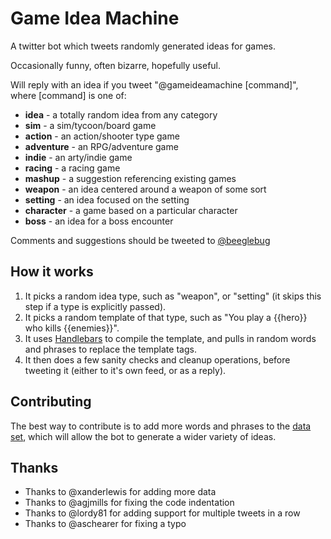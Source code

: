 # Game Idea Machine
A twitter bot which tweets randomly generated ideas for games.

Occasionally funny, often bizarre, hopefully useful.

Will reply with an idea if you tweet "@gameideamachine [command]", where [command] is one of:

* __idea__ - a totally random idea from any category
* __sim__ - a sim/tycoon/board game
* __action__ - an action/shooter type game
* __adventure__ - an RPG/adventure game
* __indie__ - an arty/indie game
* __racing__ - a racing game
* __mashup__ - a suggestion referencing existing games
* __weapon__ - an idea centered around a weapon of some sort
* __setting__ - an idea focused on the setting
* __character__ - a game based on a particular character
* __boss__ - an idea for a boss encounter

Comments and suggestions should be tweeted to [@beeglebug](http://twitter.com/beeglebug)

## How it works

1. It picks a random idea type, such as "weapon", or "setting" (it skips this step if a type is explicitly passed).
2. It picks a random template of that type, such as "You play a {{hero}} who kills {{enemies}}".
3. It uses [Handlebars](http://handlebarsjs.com) to compile the template, and pulls in random words and phrases to replace the template tags.
4. It then does a few sanity checks and cleanup operations, before tweeting it (either to it's own feed, or as a reply).

## Contributing

The best way to contribute is to add more words and phrases to the [data set](https://github.com/beeglebug/game-idea-machine/blob/master/data), which will allow the bot to generate a wider variety of ideas.

## Thanks

* Thanks to @xanderlewis for adding more data
* Thanks to @agjmills for fixing the code indentation
* Thanks to @lordy81 for adding support for multiple tweets in a row
* Thanks to @aschearer for fixing a typo

